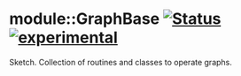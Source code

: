 
# module::GraphBase [![Status](https://github.com/Wandalen/wGraphBase/workflows/Publish/badge.svg)](https://github.com/Wandalen/wGraphBase/actions?query=workflow%3APublish) [![experimental](https://img.shields.io/badge/stability-experimental-orange.svg)](https://github.com/emersion/stability-badges#experimental)

Sketch. Collection of routines and classes to operate graphs. 

































































